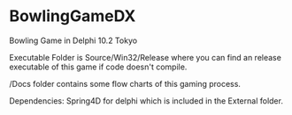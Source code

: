 # BowlingGameDX
Bowling Game in Delphi 10.2 Tokyo

Executable Folder is Source/Win32/Release where you can find an release executable of this game if code doesn't compile.

/Docs folder contains some flow charts of this gaming process.

Dependencies: Spring4D for delphi which is included in the External folder.
